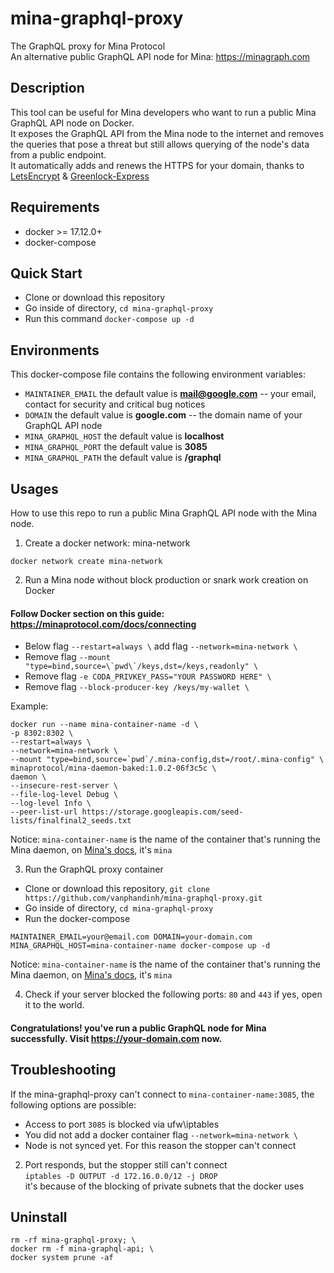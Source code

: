 # mina-graphql-proxy
The GraphQL proxy for Mina Protocol\
An alternative public GraphQL API node for Mina: https://minagraph.com

## Description
This tool can be useful for Mina developers who want to run a public Mina GraphQL API node on Docker.\
It exposes the GraphQL API from the Mina node to the internet and removes the queries that pose a threat but still allows querying of the node's data from a public endpoint.\
It automatically adds and renews the HTTPS for your domain, thanks to [LetsEncrypt](https://letsencrypt.org) & [Greenlock-Express](https://www.npmjs.com/package/greenlock-express)

## Requirements
* docker >= 17.12.0+
* docker-compose

## Quick Start
* Clone or download this repository
* Go inside of directory, `cd mina-graphql-proxy`
* Run this command `docker-compose up -d`

## Environments
This docker-compose file contains the following environment variables:

* `MAINTAINER_EMAIL` the default value is **mail@google.com** -- your email, contact for security and critical bug notices
* `DOMAIN` the default value is **google.com** -- the domain name of your GraphQL API node
* `MINA_GRAPHQL_HOST` the default value is **localhost**
* `MINA_GRAPHQL_PORT` the default value is **3085**
* `MINA_GRAPHQL_PATH` the default value is **/graphql**

## Usages
How to use this repo to run a public Mina GraphQL API node with the Mina node.

1. Create a docker network: mina-network
```
docker network create mina-network
```

2. Run a Mina node without block production or snark work creation on Docker

#### Follow Docker section on this guide: https://minaprotocol.com/docs/connecting

* Below flag `--restart=always \` add flag `--network=mina-network \`
* Remove flag ``--mount "type=bind,source=\`pwd\`/keys,dst=/keys,readonly" \``
* Remove flag `-e CODA_PRIVKEY_PASS="YOUR PASSWORD HERE" \`
* Remove flag `--block-producer-key /keys/my-wallet \`

Example: 
```
docker run --name mina-container-name -d \
-p 8302:8302 \
--restart=always \
--network=mina-network \
--mount "type=bind,source=`pwd`/.mina-config,dst=/root/.mina-config" \
minaprotocol/mina-daemon-baked:1.0.2-06f3c5c \
daemon \
--insecure-rest-server \
--file-log-level Debug \
--log-level Info \
--peer-list-url https://storage.googleapis.com/seed-lists/finalfinal2_seeds.txt
```

Notice: `mina-container-name` is the name of the container that's running the Mina daemon, on [Mina's docs](https://minaprotocol.com/docs/connecting), it's `mina`

3. Run the GraphQL proxy container
* Clone or download this repository, `git clone https://github.com/vanphandinh/mina-graphql-proxy.git`
* Go inside of directory, `cd mina-graphql-proxy`
* Run the docker-compose 
```
MAINTAINER_EMAIL=your@email.com DOMAIN=your-domain.com MINA_GRAPHQL_HOST=mina-container-name docker-compose up -d
```

Notice: `mina-container-name` is the name of the container that's running the Mina daemon, on [Mina's docs](https://minaprotocol.com/docs/connecting), it's `mina`

4. Check if your server blocked the following ports: `80` and `443` if yes, open it to the world.
#### Congratulations! you've run a public GraphQL node for Mina successfully. Visit https://your-domain.com now.

## Troubleshooting  
If the mina-graphql-proxy can't connect to `mina-container-name:3085`, the following options are possible:  
- Access to port `3085` is blocked via ufw\iptables  
- You did not add a docker container flag `--network=mina-network \`  
- Node is not synced yet. For this reason the stopper can't connect  

2. Port responds, but the stopper still can't connect  
`iptables -D OUTPUT -d 172.16.0.0/12 -j DROP`  
it's because of the blocking of private subnets that the docker uses  

## Uninstall  
```
rm -rf mina-graphql-proxy; \
docker rm -f mina-graphql-api; \
docker system prune -af
```
